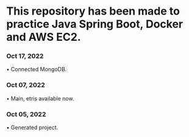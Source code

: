 # This repository has been made to practice Java Spring Boot, Docker and AWS EC2.

### Oct 17, 2022
• Connected MongoDB. <br>

### Oct 07, 2022
• Main, etris available now. <br>

### Oct 05, 2022
• Generated project. <br>
